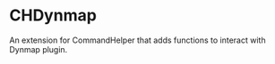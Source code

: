 CHDynmap
========

An extension for CommandHelper that adds functions to interact with Dynmap plugin.
